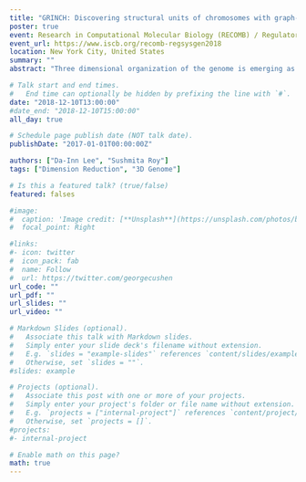 ```yaml
---
title: "GRINCH: Discovering structural units of chromosomes with graph-regularized matrix factorization"
poster: true
event: Research in Computational Molecular Biology (RECOMB) / Regulatory and Systems Genomics with DREAM Challenges (RSGDREAM)
event_url: https://www.iscb.org/recomb-regsysgen2018
location: New York City, United States
summary: ""
abstract: "Three dimensional organization of the genome is emerging as an important determinant of cell-type specific expression and is implicated in many diseases, including cancer (Bouwman & de Laat 2015). Hi-C is a type of high-throughput chromosome conformation capture (3C) assay which can be used to study the three-dimensional organization of chromosomes (Lieberman-Aiden et al. 2009).  Analysis of Hi-C data can reconstruct the building blocks that give rise to or result from the organizational principles of the genome: topologically associating domains (TADs), transcriptionally active compartments, chromatin loops, chromosomal territories (Gibcus & Dekker 2013). Recent studies comparing TAD-finding methods (Forcato et al. 2017, Dali & Blanchette 2017) found the methods to vary significantly in their replicability and stability across sequence depth, sparsity, and resolution of the input data, suggesting the need for more robust methods. <br> Here we present GRiNCH, an approach based on Non-Negative Matrix Factorization (NMF) to identify organizational units of chromosomes from Hi-C data. NMF is a powerful dimensionality-reduction technique that can recover low-dimensional representations of images, texts, and biological data (Lee & Seung 2000). GRiNCH extends the NMF framework by using a graph regularization term that (Cai et al. 2011) encourages nearby genomic regions in similar chromatin state or with similar insulator binding pattern to converge to a similar low-dimensional state. Our results show that GRiNCH can recover clusters with TAD-like properties whose boundaries show a significant association with the presence of CTCF binding. Compared to existing TAD-finding methods, GRiNCH clusters are more stable to sparse and low-depth Hi-C datasets. Finally, through a matrix completion process, GRiNCH can impute missing interaction counts and offer a smoothed Hi-C matrix comparable in quality to smoothing process employed by methods like HiCRep (Yang et al. 2017). Taken together, GRiNCH offers a promising approach to mining biologically meaningful structural domains of the genome."

# Talk start and end times.
#   End time can optionally be hidden by prefixing the line with `#`.
date: "2018-12-10T13:00:00"
#date_end: "2018-12-10T15:00:00"
all_day: true

# Schedule page publish date (NOT talk date).
publishDate: "2017-01-01T00:00:00Z"

authors: ["Da-Inn Lee", "Sushmita Roy"]
tags: ["Dimension Reduction", "3D Genome"]

# Is this a featured talk? (true/false)
featured: falses

#image:
#  caption: 'Image credit: [**Unsplash**](https://unsplash.com/photos/bzdhc5b3Bxs)'
#  focal_point: Right

#links: 
#- icon: twitter
#  icon_pack: fab
#  name: Follow
#  url: https://twitter.com/georgecushen
url_code: ""
url_pdf: ""
url_slides: ""
url_video: ""

# Markdown Slides (optional).
#   Associate this talk with Markdown slides.
#   Simply enter your slide deck's filename without extension.
#   E.g. `slides = "example-slides"` references `content/slides/example-slides.md`.
#   Otherwise, set `slides = ""`.
#slides: example

# Projects (optional).
#   Associate this post with one or more of your projects.
#   Simply enter your project's folder or file name without extension.
#   E.g. `projects = ["internal-project"]` references `content/project/deep-learning/index.md`.
#   Otherwise, set `projects = []`.
#projects:
#- internal-project

# Enable math on this page?
math: true
---
```



